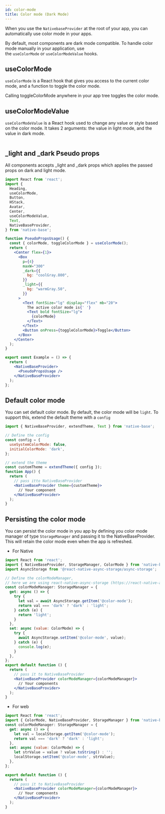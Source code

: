 ```yaml
---
id: color-mode
title: Color mode (Dark Mode)
---
```


When you use the `NativebaseProvider` at the root of your app, you can automatically use color mode in your apps.

By default, most components are dark mode compatible. To handle color mode manually in your application, use the `useColorMode` or `useColorModeValue` hooks.

## useColorMode

`useColorMode` is a React hook that gives you access to the current color mode, and a function to toggle the color mode.

Calling toggleColorMode anywhere in your app tree toggles the color mode.

## useColorModeValue

`useColorModeValue` is a React hook used to change any value or style based on the color mode. It takes 2 arguments: the value in light mode, and the value in dark mode.

```ComponentSnackPlayer path=hooks,useColorModeValue,Basic.tsx

```

## _light and _dark Pseudo props

All components accepts \_light and \_dark props which applies the passed props on dark and light mode.

```jsx isLive=true
import React from 'react';
import {
  Heading,
  useColorMode,
  Button,
  HStack,
  Avatar,
  Center,
  useColorModeValue,
  Text,
  NativeBaseProvider,
} from 'native-base';

function PseudoPropsUsage() {
  const { colorMode, toggleColorMode } = useColorMode();
  return (
    <Center flex={1}>
      <Box
        p={4}
        maxW="300"
        _dark={{
          bg: "coolGray.800",
        }}
        _light={{
          bg: "warmGray.50",
        }}
      >
        <Text fontSize="lg" display="flex" mb="20">
          The active color mode is{' '}
          <Text bold fontSize="lg">
            {colorMode}
          </Text>
        </Text>
        <Button onPress={toggleColorMode}>Toggle</Button>
      </Box>
    </Center>
  );
}

export const Example = () => {
  return (
    <NativeBaseProvider>
      <PseudoPropsUsage />
    </NativeBaseProvider>
  );
};
```

## Default color mode

You can set default color mode. By default, the color mode will be `light`. To support this, extend the default theme with a `config`

```jsx
import { NativeBaseProvider, extendTheme, Text } from 'native-base';

// Define the config
const config = {
  useSystemColorMode: false,
  initialColorMode: 'dark',
};

// extend the theme
const customTheme = extendTheme({ config });
function App() {
  return (
    // pass itto NativeBaseProvider
    <NativeBaseProvider theme={customTheme}>
      // Your component
    </NativeBaseProvider>
  );
}
```

## Persisting the color mode

You can persist the color mode in you app by defining you color mode manager of type `StorageManager` and passing it to the NativeBaseProvider. This will retain the color mode even when the app is refreshed.

- For Native

```jsx
import React from 'react';
import { NativeBaseProvider, StorageManager, ColorMode } from 'native-base';
import AsyncStorage from '@react-native-async-storage/async-storage';

// Define the colorModeManager,
// here we are using react-native-async-storage (https://react-native-async-storage.github.io/async-storage/)
const colorModeManager: StorageManager = {
  get: async () => {
    try {
      let val = await AsyncStorage.getItem('@color-mode');
      return val === 'dark' ? 'dark' : 'light';
    } catch (e) {
      return 'light';
    }
  },
  set: async (value: ColorMode) => {
    try {
      await AsyncStorage.setItem('@color-mode', value);
    } catch (e) {
      console.log(e);
    }
  },
};
export default function () {
  return (
    // pass it to NativeBaseProvider
    <NativeBaseProvider colorModeManager={colorModeManager}>
      // Your components
    </NativeBaseProvider>
  );
}
```

- For web

```jsx
import React from 'react';
import { ColorMode, NativeBaseProvider, StorageManager } from 'native-base';
const colorModeManager: StorageManager = {
  get: async () => {
    let val = localStorage.getItem('@color-mode');
    return val === 'dark' ? 'dark' : 'light';
  },
  set: async (value: ColorMode) => {
    let strValue = value ? value.toString() : '';
    localStorage.setItem('@color-mode', strValue);
  },
};

export default function () {
  return (
    // pass it to NativeBaseProvider
    <NativeBaseProvider colorModeManager={colorModeManager}>
      // Your components
    </NativeBaseProvider>
  );
}
```
